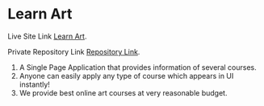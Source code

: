 # Learn Art

Live Site Link [Learn Art](https://learn-art-2021.netlify.app/).

Private Repository Link [Repository Link](https://github.com/ProgrammingHeroWC4/review-website-sanjimo).


1. A Single Page Application that provides information of several courses.
2. Anyone can easily apply any type of course which appears in UI instantly!
3. We provide best online art courses at very reasonable budget.
